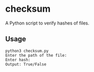 # checksum
A Python script to verify hashes of files.

## Usage
```
python3 checksum.py
Enter the path of the file:
Enter hash:
Output: True/False
```
